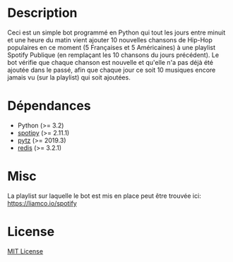 # Description
Ceci est un simple bot programmé en Python qui tout les jours entre minuit et une heure du matin vient ajouter 10 nouvelles chansons de Hip-Hop populaires en ce moment (5 Françaises et 5 Américaines) à une playlist Spotify Publique (en remplaçant les 10 chansons du jours précédent). Le bot vérifie que chaque chanson est nouvelle et qu'elle n'a pas déjà été ajoutée dans le passé, afin que chaque jour ce soit 10 musiques encore jamais vu (sur la playlist) qui soit ajoutées.

# Dépendances
- Python (>= 3.2)
- [spotipy](https://github.com/plamere/spotipy) (>= 2.11.1)
- [pytz](https://launchpad.net/pytz) (>= 2019.3)
- [redis](https://github.com/andymccurdy/redis-py) (>= 3.2.1)


# Misc
La playlist sur laquelle le bot est mis en place peut être trouvée ici: https://liamco.io/spotify

# License
[MIT License](LICENSE)
